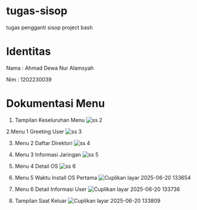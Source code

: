 # tugas-sisop
tugas pengganti sisop project bash
# Identitas
Nama : Ahmad Dewa Nur Alamsyah

Nim  : 1202230039
# Dokumentasi Menu
1. Tampilan Keseluruhan Menu
![ss 2](https://github.com/user-attachments/assets/43854ad3-e80e-407b-b081-9116ea369f1a)

2.Menu 1 Greeting User
![ss 3](https://github.com/user-attachments/assets/f3b7dc20-7157-452f-b837-ae560f043ce6)

3.  Menu 2 Daftar Direktori
   ![ss 4](https://github.com/user-attachments/assets/8be54bbd-c6e3-470a-88cb-e0e60acac7b8)

4. Menu 3 Informasi Jaringan
   ![ss 5](https://github.com/user-attachments/assets/fb2d654c-69bb-4bca-a4e0-f1f10ef0adda)

5. Menu 4 Detail OS
   ![ss 6](https://github.com/user-attachments/assets/531048db-2678-455b-95c4-9ca58c70cc20)

6. Menu 5 Waktu Install OS Pertama
   ![Cuplikan layar 2025-06-20 133654](https://github.com/user-attachments/assets/b35b01fc-9fa5-4509-8b26-a51783286af4)

7. Menu 6 Detail Informasi User
   ![Cuplikan layar 2025-06-20 133736](https://github.com/user-attachments/assets/cbc8389a-d321-4b34-8c57-8da3cd35f4d5)

8. Tampilan Saat Keluar
   ![Cuplikan layar 2025-06-20 133809](https://github.com/user-attachments/assets/3bc53daa-f7b4-403a-a7a2-ac330f1e3b8a)






